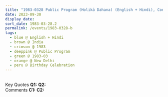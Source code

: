 ```yaml
---
title: "1983-0328 Public Program (Holikā Dahana) (English + Hindi), Concept and Reality, Birthday Celebration, Ajwan-E-Ghalib, New Delhi, India"
date: 2023-09-30
display_date: 
sort_date: 1983-03-28.2
permalink: /events/1983-0328-b
tags:
  - blue @ English + Hindi
  - brown @ India
  - crimson @ 1983
  - deeppink @ Public Program
  - green @ 1983-03
  - orange @ New Delhi
  - peru @ Birthday Celebration
---
```


<br>

<wave-list>
  <list-title color="DarkSeaGreen" width="55">Key Quotes</list-title>
  <list-item color="BlanchedAlmond" width="280"><b>Q1:</b> <i></i></list-item>
  <list-item color="Lavender" width="280"><b>Q2:</b> <i></i></list-item>
</wave-list>

<br>

<wave-list>
  <list-title color="DarkSeaGreen" width="55">Comments</list-title>
  <list-item color="BlanchedAlmond" width="280"><b>C1:</b> <i></i></list-item>
  <list-item color="Lavender" width="280"><b>C2:</b> <i></i></list-item>
</wave-list>